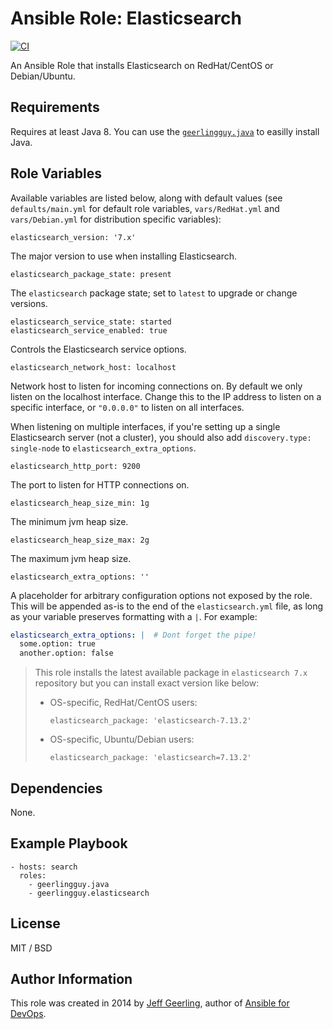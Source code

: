 # Ansible Role: Elasticsearch

[![CI](https://github.com/geerlingguy/ansible-role-elasticsearch/workflows/CI/badge.svg?event=push)](https://github.com/geerlingguy/ansible-role-elasticsearch/actions?query=workflow%3ACI)

An Ansible Role that installs Elasticsearch on RedHat/CentOS or Debian/Ubuntu.

## Requirements

Requires at least Java 8. You can use the [`geerlingguy.java`](https://github.com/geerlingguy/ansible-role-java) to easilly install Java.

## Role Variables

Available variables are listed below, along with default values (see `defaults/main.yml` for default role variables, `vars/RedHat.yml` and  `vars/Debian.yml` for distribution specific variables):

    elasticsearch_version: '7.x'

The major version to use when installing Elasticsearch.

    elasticsearch_package_state: present

The `elasticsearch` package state; set to `latest` to upgrade or change versions.

    elasticsearch_service_state: started
    elasticsearch_service_enabled: true

Controls the Elasticsearch service options.

    elasticsearch_network_host: localhost

Network host to listen for incoming connections on. By default we only listen on the localhost interface. Change this to the IP address to listen on a specific interface, or `"0.0.0.0"` to listen on all interfaces.

When listening on multiple interfaces, if you're setting up a single Elasticsearch server (not a cluster), you should also add `discovery.type: single-node` to `elasticsearch_extra_options`.

    elasticsearch_http_port: 9200

The port to listen for HTTP connections on.

    elasticsearch_heap_size_min: 1g

The minimum jvm heap size.

    elasticsearch_heap_size_max: 2g

The maximum jvm heap size.

    elasticsearch_extra_options: ''

A placeholder for arbitrary configuration options not exposed by the role. This will be appended as-is to the end of the `elasticsearch.yml` file, as long as your variable preserves formatting with a `|`. For example:

```yaml
elasticsearch_extra_options: |  # Dont forget the pipe!
  some.option: true
  another.option: false
```

> This role installs the latest available package in `elasticsearch 7.x` repository but you can install exact version like below:
> - OS-specific, RedHat/CentOS users:
>     ```
>     elasticsearch_package: 'elasticsearch-7.13.2'
>     ```
> - OS-specific, Ubuntu/Debian users:
>     ```
>     elasticsearch_package: 'elasticsearch=7.13.2'
>     ```

## Dependencies

None.

## Example Playbook

    - hosts: search
      roles:
        - geerlingguy.java
        - geerlingguy.elasticsearch

## License

MIT / BSD

## Author Information

This role was created in 2014 by [Jeff Geerling](https://www.jeffgeerling.com/), author of [Ansible for DevOps](https://www.ansiblefordevops.com/).
